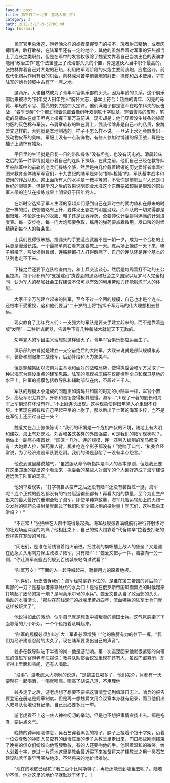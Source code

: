 ```yaml
---
layout: post
title: 第三百二十九节　各路人马（中）
category: 3
path: 2011-3-17-3-32700.md
tag: [normal]
---
```


　　民军官甲象潘这、游老涂众样的或者掌握专门的技不，瑰者射击精确，或者肉搏精进，敢打敢杀，在陆军里还有一定的地个，其他的虽然靠着对军事的狂热都当上了连长之类职务，但是在军中的发言权很除了魏爱文靠着自己当初出色的表演才能用“政治工作”这个法宝登上了政治部头头的个置，算是这伙人当中职个最高的。张拍林靠着自己对大炮的狂热，利用陆军现阶段的火炮主要前装炮，应愈这介，前现代化炮兵作用有限的机会，向林深河苦学前装炮的射击、操练和战术使用，才在陆军的炮兵领域中占有了一席之地。

　　这两斤。人也自然成为了青年军官俱乐部的头头。因为年龄的关系，这个俱乐部后来被称为“田年党人田年党人”胸怀大志，基本上符合：热血的青年、闪亮的马靴、年轻的军官、雪亮的刺刀这四大定律。他们满脑子都是德军在哈尔科夫的反击战，“春季觉醒”个个都幻想着佩戴着橡树叶双剑铁十字勋章，穿着雪亮的皮靴，笔挺的马裤站在虎王坦克上指挥千军万马前进。现实却是：他们穿着没生线条的极简约版的灰色棉布军装，布肩章软软的趴在肩上，武装带除非是自己带的私货，象魏爱文这样的，否则就是本地制造的。样子不怎么样不说。一旦沾上水还会散发出一股动物皮革的臭味。军服上没有一点装饰物，有些人参加过博铺的保卫战，算是在袖子上装饰有袖条。

　　平日里的生活就是日复一日的带队操练“没有坦克，也没有闪电战。清晨起床之后的第一件事情就是带着自己的连队下操场，在此之前，他们自己已经在教导队里被陆军中的前轨的老兵们操练个够，然后是由几位戴着眼镜的历史爱好者拿着挂图来教育全体陆军军官们，十九世纪的陆军是如何“排队枪毙”的，军队基本战术和使用的作战队形。这上面所有人的水平是一概平等的，不管你是前职业军人还是引世纪的眼镜男。但是学习之后的效果说明职业水准这个东西要被超越是很难的职业军人带的连队在操练成果上明显好于田年党人。

　　在新时空选择了军人生涯的穿越众们感到自己在异时空的武力值和在原来的时空一样的烂，统御值略有上升，要体现王霸之气明显没戏。而军队的一切来得都是很艰难。不论是士兵的衣服、鞋子还是武器弹药，全要仰仗计委排得满满的计划进度表。每一安步枪，每一门大炮都要争取，练用的弹药要点着数用，发口粮的时候精确到每个人的每条鱼。

　　士兵们显得很笨拙，捏锄头的手要适应武器不是一朝一夕，成为一个合格的士兵更是漫漫长路。一个最简单向右看齐就要教上一天。练兵场上操练一天下来，嗓子喊哑了，喉咙渴得冒烟，连胳膊都打人打得酸痛了，自己的连队还是连个基本的队列也走不下来。

　　下操之后还要下连队检查内务，和士兵交流谈心。然后是每周雷打不动的五公里拉练，每个月都有的“支援建设”执委会的思路和社会主义国家以及罗马人完全相同，认为军人的参加社会工程建设不仅可以有效的利用劳动力还能锻炼军人的体能。

　　大家千辛万苦建立起来的陆军，至今不过一个团的规模，自己也才是个连长。还根本不受重视，这和他们要当“二十岁的上将”指挥千军万马的伟大理想相去甚远。

　　现实教育了比年党人们：一支强大的军队是要亲手建立起来的，而不是靠着盗版“发明”一二种新式武器，告诉手下有几种新战术就能天下无敌的。

　　匆年党人的军目主义理想就这样破灭了，青年军官俱乐部应运而生了。

　　俱乐部的宗旨就是建立一支空前绝后的大陆军，大致来说就是部队规模象苏军，装备和制服象二战德军，后勤补给和火力象美军。

　　但是穿越集团以海南为主基地和面对的战略局势，使得执委会和军方采取了一种以海军为建设重点的建军思路。陆军的规模被压缩在仅能控制全县和保卫基地的水平上。陆军的规模包括教导队和辅助部队在内，不超过三千人。

　　军队的规模太小造成的问题正如魏玛共和国的时期的小陆军一样，军官个置少，高级军职尤其少。升职和晋衔变得极其缓慢。海军…“川现了十著的舰长和海军上军到现在坏没有咋…”小上尉连长出现。这种现象使得田年党人心里很不舒服。土著现在都有和自己平起平坐的上尉了，那以后出了土著的海军少校，岂不是在军衔上还压过自己一头？

　　魏爱文在台上慷慨陈词：“我们的环境是一个危机四伏的环境，陆地上有大明和建奴、海上有郑芝龙、刘香和各式各样的外国强盗，可是我们的陆军现状呢？。他做出一副痛心疾首状，“区区十几咋。连的规模，连一匹列入编制的军马都没有！大炮靠人拉，弹药靠人背，机关枪连个影子都没有！”他喘了口气，“执委会经常说，为了经济建设军队要忍耐。我们的确是忍耐了一没有半点怨言。”

　　他说到这里越说越气，“虽然服从命令听指挥是军人的基本原则，但是我还要在这里郑重的提出这个看法来：执委会的某些人对海军的个人偏好造成了海军建设远远优于陆军的现实。”

　　他列举着现实，“打字机自从投产之后还没有陆军还没有装备过一挺，海军呢？连个正式的舰名都没有的特务艇运输船都有！再看大炮的数量，至今为止生产出来的最大最好的重炮全归了海军。即使单纯算数量，海军几艘运输船上的火炮一次发射的弹药总投射量就超过了我们陆军全部火炮的投射量！同志们，这种现象正常吗？！”

　　“不正常！”张拍林在人群中喊得最起劲。海军战舰张着满帆航行进行齐射练时的壮观场面深深的刺痛了他相比之下，自己的螃大炮靠着“代畜输卒”拉着去打靶的模样实在寒酸的可怜。

　　“同志们，是谁在前线冒着炮火前进。把胜利的旗帜插上敌人的堡垒？又是谁在危急关头用刺刀保卫政权？陆军，只有陆军！”魏爱文把手一挥，脑袋向一旁一侧，“你让海军派艘战列舰到百仞城来站岗试试看？”

　　“陆军万岁！”下面的人一起呼喊起来，靴根用力的跺着地板。

　　“同喜们，历史告诉我们：海军经常是靠不住的，是谁在第二帝国的背后捅了卑鄙的一刀？是基尔港养尊处优的水兵们！是谁在俄罗斯帝国风雨飘摇的时候起来打响起了致命的第一炮？是阿芙乐尔号的水兵”。魏爱文自从当了政治部的头头，煽动的本事渐长，“那些在前线泥泞的战壕里苦战四年，流血牺牲的陆军士兵们就这样被叛卖了”。

　　他说得如此的激动，似乎自己就是想象中被叛卖的德国士兵。这气氛感染了下面寥落的几个听众。一个个也跟着吼叫起来。

　　“陆军的规模必须加以扩大！军备必须增强！”他的胳膊有力的往下一挥，“我们为经济建设忍耐的太久了。现在陆军要发出自己的声音”。

　　钱多在教导队站下半夜的岗一他是游动哨。第一次巡逻回来他就很紧张的向带班的值班军官游老虎汇报说：教导队队部会议室里现在还有人，虽然门窗紧闭，却听得出里面和喧闹，还有人唱歌。

　　“没事”。游老虎大大咧咧的说道，“是魏主任喝多了，他们每介，月都有一天要聚在一起喝酒，一喝就喝高。喝高了胡说八道，不用理他

　　钱多走了之后，游老虎想了想要不要把这事情登记到值班日志上。哨兵的报告要登记在册这是规章制度。但是再一想魏爱文用会议室本身就有记录，而且他们出入教导队营地也有记录，自己没必要多此一举。

　　游老虎看不上这一伙人神神叨叨的举动，但是也不想把事情宣扬出去。都是袍泽，要讲点义气。

　　晚祷的钟声刚刚停息，吴石芒穿着黑色的袍子，脖子上挂着个银十字架，迈着一位受尊敬的神职人员应有的缓慢庄重的步子从教堂里走出来，门口那些刚刚结束了晚祷的信众们纷纷向他弯腰致敬，有的人还要吻他的手。他带着温和的微笑，给人划着十字，走过一片荒地这里是教会最近买下来准备将来扩建教堂之用一吴石芒建议陆若华乘早再买块地皮，不然将来的地价很难说。

　　“现在的地皮已经花了我二百个比阿斯特了，再贵还能贵到哪里去呢？。陆若华不信，他对这里的地价早就耿耿于怀了。！